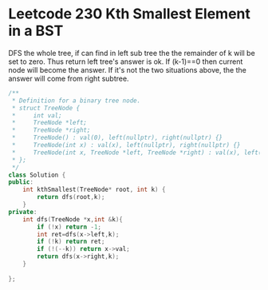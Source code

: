 # Leetcode 230 Kth Smallest Element in a BST


DFS the whole tree, if can find in left sub tree the the remainder of k will be set to zero. Thus return left tree's answer is ok.
If (k-1)==0 then current node will become the answer.
If it's not the two situations above, the the answer will come from right subtree.
```cpp
/**
 * Definition for a binary tree node.
 * struct TreeNode {
 *     int val;
 *     TreeNode *left;
 *     TreeNode *right;
 *     TreeNode() : val(0), left(nullptr), right(nullptr) {}
 *     TreeNode(int x) : val(x), left(nullptr), right(nullptr) {}
 *     TreeNode(int x, TreeNode *left, TreeNode *right) : val(x), left(left), right(right) {}
 * };
 */
class Solution {
public:
    int kthSmallest(TreeNode* root, int k) {
        return dfs(root,k);
    }
private:
    int dfs(TreeNode *x,int &k){
        if (!x) return -1;
        int ret=dfs(x->left,k);
        if (!k) return ret;
        if (!(--k)) return x->val;
        return dfs(x->right,k);
    }
    
};
```
